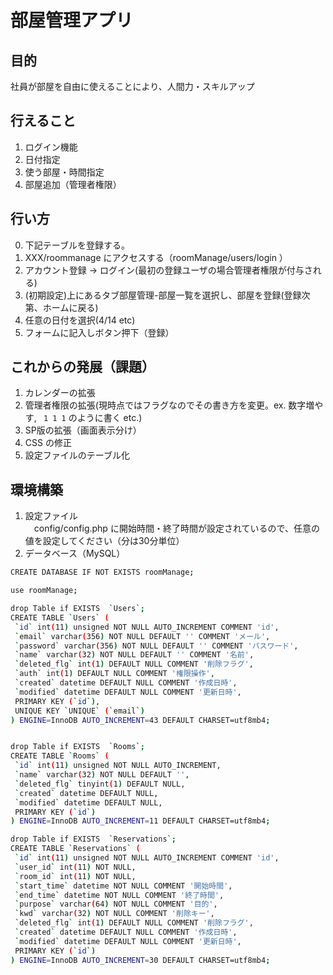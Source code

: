 # 部屋管理アプリ


## 目的
社員が部屋を自由に使えることにより、人間力・スキルアップ

## 行えること
1. ログイン機能
2. 日付指定
3. 使う部屋・時間指定  
4. 部屋追加（管理者権限）

## 行い方
0. 下記テーブルを登録する。
1. XXX/roommanage にアクセスする（roomManage/users/login ）
2. アカウント登録 -> ログイン(最初の登録ユーザの場合管理者権限が付与される)
3. (初期設定)上にあるタブ部屋管理-部屋一覧を選択し、部屋を登録(登録次第、ホームに戻る)
4. 任意の日付を選択(4/14 etc)
5. フォームに記入しボタン押下（登録）


## これからの発展（課題）
1. カレンダーの拡張  
2. 管理者権限の拡張(現時点ではフラグなのでその書き方を変更。ex. 数字増やす, ` 1 1 1` のように書く etc.)
3. SP版の拡張（画面表示分け）
4. CSS の修正
5. 設定ファイルのテーブル化

## 環境構築
1. 設定ファイル  
　config/config.php  に開始時間・終了時間が設定されているので、任意の値を設定してください（分は30分単位）
2. データベース（MySQL）
 ```bash
CREATE DATABASE IF NOT EXISTS roomManage;

use roomManage;

drop Table if EXISTS  `Users`;
CREATE TABLE `Users` (
  `id` int(11) unsigned NOT NULL AUTO_INCREMENT COMMENT 'id',
  `email` varchar(356) NOT NULL DEFAULT '' COMMENT 'メール',
  `password` varchar(356) NOT NULL DEFAULT '' COMMENT 'パスワード',
  `name` varchar(32) NOT NULL DEFAULT '' COMMENT '名前',
  `deleted_flg` int(1) DEFAULT NULL COMMENT '削除フラグ',
  `auth` int(1) DEFAULT NULL COMMENT '権限操作',
  `created` datetime DEFAULT NULL COMMENT '作成日時',
  `modified` datetime DEFAULT NULL COMMENT '更新日時',
  PRIMARY KEY (`id`),
  UNIQUE KEY `UNIQUE` (`email`)
) ENGINE=InnoDB AUTO_INCREMENT=43 DEFAULT CHARSET=utf8mb4;


drop Table if EXISTS  `Rooms`;
CREATE TABLE `Rooms` (
  `id` int(11) unsigned NOT NULL AUTO_INCREMENT,
  `name` varchar(32) NOT NULL DEFAULT '',
  `deleted_flg` tinyint(1) DEFAULT NULL,
  `created` datetime DEFAULT NULL,
  `modified` datetime DEFAULT NULL,
  PRIMARY KEY (`id`)
) ENGINE=InnoDB AUTO_INCREMENT=11 DEFAULT CHARSET=utf8mb4;

drop Table if EXISTS  `Reservations`;
CREATE TABLE `Reservations` (
  `id` int(11) unsigned NOT NULL AUTO_INCREMENT COMMENT 'id',
  `user_id` int(11) NOT NULL,
  `room_id` int(11) NOT NULL,
  `start_time` datetime NOT NULL COMMENT '開始時間',
  `end_time` datetime NOT NULL COMMENT '終了時間',
  `purpose` varchar(64) NOT NULL COMMENT '目的',
  `kwd` varchar(32) NOT NULL COMMENT '削除キー',
  `deleted_flg` int(1) DEFAULT NULL COMMENT '削除フラグ',
  `created` datetime DEFAULT NULL COMMENT '作成日時',
  `modified` datetime DEFAULT NULL COMMENT '更新日時',
  PRIMARY KEY (`id`)
) ENGINE=InnoDB AUTO_INCREMENT=30 DEFAULT CHARSET=utf8mb4; 
 ```
